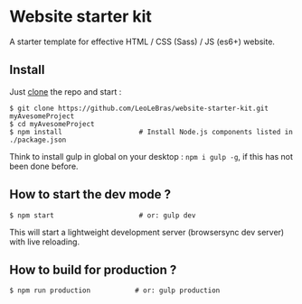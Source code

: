 # Website starter kit
A starter template for effective HTML / CSS (Sass) / JS (es6+) website.

## Install

Just [clone](github-windows://openRepo/https://github.com/LeoLeBras/website-starter-kit.git) the repo
and start :

```shell
$ git clone https://github.com/LeoLeBras/website-starter-kit.git myAvesomeProject
$ cd myAvesomeProject
$ npm install                   # Install Node.js components listed in ./package.json
```
Think to install gulp in global on your desktop : `npm i gulp -g`, if this has not been done before.

## How to start the dev mode ?

```shell
$ npm start                     # or: gulp dev
```

This will start a lightweight development server (browsersync dev server) with live reloading.

## How to build for production ?

```shell
$ npm run production           # or: gulp production
```
